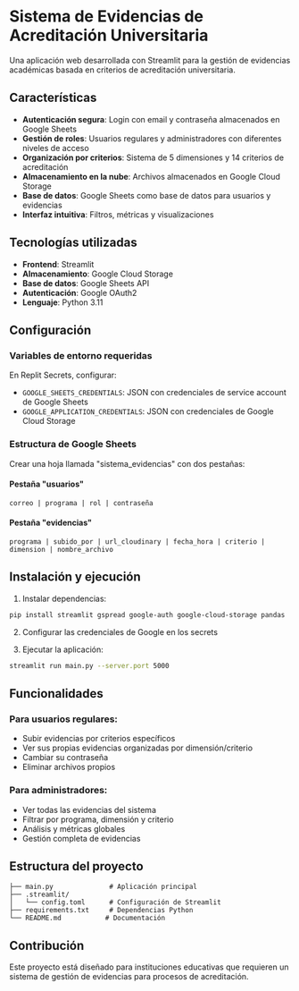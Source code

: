 # Sistema de Evidencias de Acreditación Universitaria

Una aplicación web desarrollada con Streamlit para la gestión de evidencias académicas basada en criterios de acreditación universitaria.

## Características

- **Autenticación segura**: Login con email y contraseña almacenados en Google Sheets
- **Gestión de roles**: Usuarios regulares y administradores con diferentes niveles de acceso
- **Organización por criterios**: Sistema de 5 dimensiones y 14 criterios de acreditación
- **Almacenamiento en la nube**: Archivos almacenados en Google Cloud Storage
- **Base de datos**: Google Sheets como base de datos para usuarios y evidencias
- **Interfaz intuitiva**: Filtros, métricas y visualizaciones

## Tecnologías utilizadas

- **Frontend**: Streamlit
- **Almacenamiento**: Google Cloud Storage
- **Base de datos**: Google Sheets API
- **Autenticación**: Google OAuth2
- **Lenguaje**: Python 3.11

## Configuración

### Variables de entorno requeridas

En Replit Secrets, configurar:

- `GOOGLE_SHEETS_CREDENTIALS`: JSON con credenciales de service account de Google Sheets
- `GOOGLE_APPLICATION_CREDENTIALS`: JSON con credenciales de Google Cloud Storage

### Estructura de Google Sheets

Crear una hoja llamada "sistema_evidencias" con dos pestañas:

#### Pestaña "usuarios"
```
correo | programa | rol | contraseña
```

#### Pestaña "evidencias"  
```
programa | subido_por | url_cloudinary | fecha_hora | criterio | dimension | nombre_archivo
```

## Instalación y ejecución

1. Instalar dependencias:
```bash
pip install streamlit gspread google-auth google-cloud-storage pandas
```

2. Configurar las credenciales de Google en los secrets

3. Ejecutar la aplicación:
```bash
streamlit run main.py --server.port 5000
```

## Funcionalidades

### Para usuarios regulares:
- Subir evidencias por criterios específicos
- Ver sus propias evidencias organizadas por dimensión/criterio
- Cambiar su contraseña
- Eliminar archivos propios

### Para administradores:
- Ver todas las evidencias del sistema
- Filtrar por programa, dimensión y criterio  
- Análisis y métricas globales
- Gestión completa de evidencias

## Estructura del proyecto

```
├── main.py              # Aplicación principal
├── .streamlit/
│   └── config.toml      # Configuración de Streamlit
├── requirements.txt     # Dependencias Python
└── README.md           # Documentación
```

## Contribución

Este proyecto está diseñado para instituciones educativas que requieren un sistema de gestión de evidencias para procesos de acreditación.